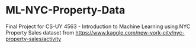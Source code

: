 # ML-NYC-Property-Data
Final Project for CS-UY 4563 - Introduction to Machine Learning using NYC Property Sales dataset from https://www.kaggle.com/new-york-city/nyc-property-sales/activity
